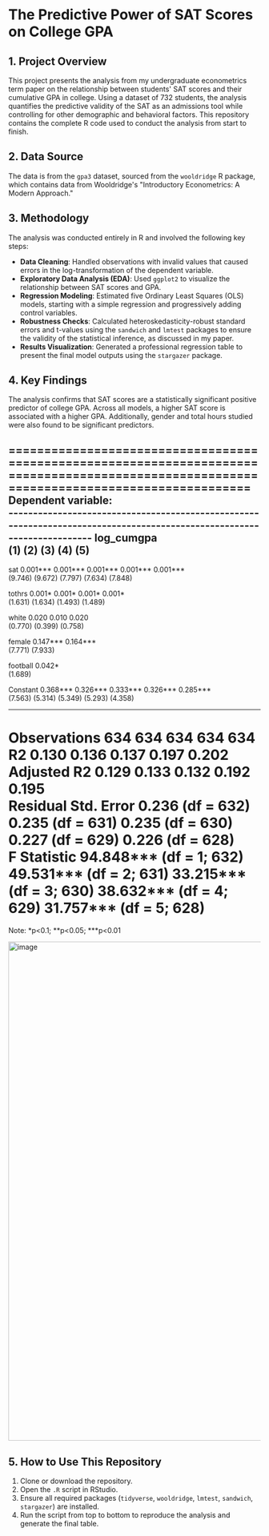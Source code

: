 # The Predictive Power of SAT Scores on College GPA

## 1. Project Overview

This project presents the analysis from my undergraduate econometrics term paper on the relationship between students' SAT scores and their cumulative GPA in college. Using a dataset of 732 students, the analysis quantifies the predictive validity of the SAT as an admissions tool while controlling for other demographic and behavioral factors. This repository contains the complete R code used to conduct the analysis from start to finish.

## 2. Data Source

The data is from the `gpa3` dataset, sourced from the `wooldridge` R package, which contains data from Wooldridge's "Introductory Econometrics: A Modern Approach."

## 3. Methodology

The analysis was conducted entirely in R and involved the following key steps:
* **Data Cleaning**: Handled observations with invalid values that caused errors in the log-transformation of the dependent variable.
* **Exploratory Data Analysis (EDA)**: Used `ggplot2` to visualize the relationship between SAT scores and GPA.
* **Regression Modeling**: Estimated five Ordinary Least Squares (OLS) models, starting with a simple regression and progressively adding control variables.
* **Robustness Checks**: Calculated heteroskedasticity-robust standard errors and t-values using the `sandwich` and `lmtest` packages to ensure the validity of the statistical inference, as discussed in my paper.
* **Results Visualization**: Generated a professional regression table to present the final model outputs using the `stargazer` package.

## 4. Key Findings

The analysis confirms that SAT scores are a statistically significant positive predictor of college GPA. Across all models, a higher SAT score is associated with a higher GPA. Additionally, gender and total hours studied were also found to be significant predictors.

===========================================================================================================================================
                                                                      Dependent variable:                                                  
                    -----------------------------------------------------------------------------------------------------------------------
                                                                          log_cumgpa                                                       
                              (1)                     (2)                     (3)                     (4)                     (5)          
-------------------------------------------------------------------------------------------------------------------------------------------
sat                        0.001***                0.001***                0.001***                0.001***                0.001***        
                            (9.746)                 (9.672)                 (7.797)                 (7.634)                 (7.848)        
                                                                                                                                           
tothrs                                              0.001*                  0.001*                  0.001*                  0.001*         
                                                    (1.631)                 (1.634)                 (1.493)                 (1.489)        
                                                                                                                                           
white                                                                        0.020                   0.010                   0.020         
                                                                            (0.770)                 (0.399)                 (0.758)        
                                                                                                                                           
female                                                                                             0.147***                0.164***        
                                                                                                    (7.771)                 (7.933)        
                                                                                                                                           
football                                                                                                                    0.042*         
                                                                                                                            (1.689)        
                                                                                                                                           
Constant                   0.368***                0.326***                0.333***                0.326***                0.285***        
                            (7.563)                 (5.314)                 (5.349)                 (5.293)                 (4.358)        
                                                                                                                                           
-------------------------------------------------------------------------------------------------------------------------------------------
Observations                  634                     634                     634                     634                     634          
R2                           0.130                   0.136                   0.137                   0.197                   0.202         
Adjusted R2                  0.129                   0.133                   0.132                   0.192                   0.195         
Residual Std. Error    0.236 (df = 632)        0.235 (df = 631)        0.235 (df = 630)        0.227 (df = 629)        0.226 (df = 628)    
F Statistic         94.848*** (df = 1; 632) 49.531*** (df = 2; 631) 33.215*** (df = 3; 630) 38.632*** (df = 4; 629) 31.757*** (df = 5; 628)
===========================================================================================================================================
Note:                                                                                                           *p<0.1; **p<0.05; ***p<0.01

<img width="1612" height="997" alt="image" src="https://github.com/user-attachments/assets/18a4e7b8-47a8-4878-865e-3b59e7e571bf" />


## 5. How to Use This Repository

1.  Clone or download the repository.
2.  Open the `.R` script in RStudio.
3.  Ensure all required packages (`tidyverse`, `wooldridge`, `lmtest`, `sandwich`, `stargazer`) are installed.
4.  Run the script from top to bottom to reproduce the analysis and generate the final table.
